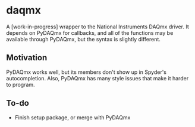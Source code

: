daqmx
=====
A [work-in-progress] wrapper to the National Instruments DAQmx driver. It depends on PyDAQmx for callbacks, and all of the functions may be available through PyDAQmx, but the syntax is slightly different. 

Motivation
----------
PyDAQmx works well, but its members don't show up in Spyder's autocompletion. Also, PyDAQmx has many style issues that make it harder to program. 

To-do
-----
  * Finish setup package, or merge with PyDAQmx
